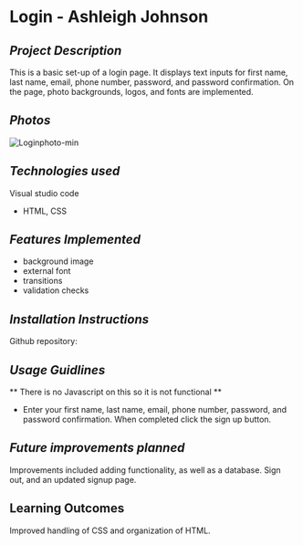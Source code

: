 # Login - Ashleigh Johnson
## *Project Description*
This is a basic set-up of a login page. It displays text inputs for first name, last name, email, phone number, password, and password confirmation. On the page, photo backgrounds, logos, and fonts are implemented. 

## *Photos*
![Loginphoto-min](https://github.com/user-attachments/assets/d2826b3f-0b49-45ca-b2c9-c23a5ae45133)


## *Technologies used*
Visual studio code 
- HTML, CSS

## *Features Implemented*
- background image
- external font
- transitions
- validation checks

## *Installation Instructions*
Github repository: 

## *Usage Guidlines*
** There is no Javascript on this so it is not functional **
- Enter your first name, last name, email, phone number, password, and password confirmation. When completed click the sign up button.

## *Future improvements planned*
Improvements included adding functionality, as well as a database. Sign out, and an updated signup page.

## Learning Outcomes
Improved handling of CSS and organization of HTML.
